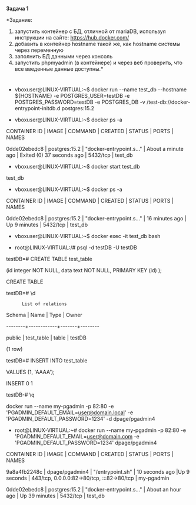 **Задача 1** 

*Задание:
1) запустить контейнер с БД, отличной от mariaDB, используя инструкции на сайте: https://hub.docker.com/
2) добавить в контейнер hostname такой же, как hostname системы через переменную
3) заполнить БД данными через консоль
4) запустить phpmyadmin (в контейнере) и через веб проверить, что все введенные данные доступны.*
#
- vboxuser@LINUX-VIRTUAL:~$ docker run --name test_db --hostname ${HOSTNAME} -e POSTGRES_USER=testDB -e POSTGRES_PASSWORD=testDB -e POSTGRES_DB -v /test-db://docker-entrypoint-initdb.d postgres:15.2

- vboxuser@LINUX-VIRTUAL:~$ docker ps -a

CONTAINER ID | IMAGE | COMMAND | CREATED | STATUS | PORTS | NAMES

0dde02ebedc8 | postgres:15.2 | "docker-entrypoint.s…" | About a minute ago | Exited (0) 37 seconds ago | 5432/tcp | test_db

- vboxuser@LINUX-VIRTUAL:~$ docker start test_db

test_db

- vboxuser@LINUX-VIRTUAL:~$ docker ps -a

CONTAINER ID | IMAGE | COMMAND | CREATED | STATUS | PORTS | NAMES

0dde02ebedc8 | postgres:15.2 | "docker-entrypoint.s…" | 16 minutes ago | Up 9 minutes | 5432/tcp | test_db

- vboxuser@LINUX-VIRTUAL:~$ docker exec -it test_db bash

- root@LINUX-VIRTUAL:/# psql -d testDB -U testDB

testDB=# CREATE TABLE test_table

 (id integer NOT NULL, data text NOT NULL, PRIMARY KEY (id) 
 );

CREATE TABLE

testDB=# \d

          List of relations

 Schema |    Name    | Type  | Owner  

--------+------------+-------+--------

 public | test_table | table | testDB

(1 row)

testDB=# INSERT INTO test_table 

VALUES (1, 'AAAA');

INSERT 0 1

testDB-# \q

docker run --name my-pgadmin -p 82:80 -e 'PGADMIN_DEFAULT_EMAIL=user@domain.local' -e 'PGADMIN_DEFAULT_PASSWORD=1234' -d dpage/pgadmin4

- root@LINUX-VIRTUAL:~# docker run --name my-pgadmin -p 82:80 -e 'PGADMIN_DEFAULT_EMAIL=user@domain.com -e 'PGADMIN_DEFAULT_PASSWORD=1234' dpage/pgadmin4

CONTAINER ID | IMAGE | COMMAND | CREATED | STATUS | PORTS | NAMES

9a8a4fb2248c | dpage/pgadmin4 | "/entrypoint.sh" | 10 seconds ago |Up 9 seconds | 443/tcp, 0.0.0.0:82->80/tcp, :::82->80/tcp | my-pgadmin

0dde02ebedc8 | postgres:15.2 | "docker-entrypoint.s…" | About an hour ago | Up 39 minutes | 5432/tcp | test_db

#






